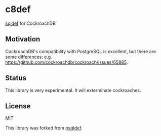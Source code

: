 # c8def

[sqldef](https://github.com/k0kubun/sqldef) for CockroachDB

## Motivation

CockroachDB's compatibility with PostgreSQL is excellent, but there are some differences: e.g. https://github.com/cockroachdb/cockroach/issues/65885.

## Status

This library is very experimental. It will exterminate cockroaches.

## License

MIT

This library was forked from [psqldef](https://github.com/k0kubun/sqldef/tree/7dc6be146f69670983c86639c87bab6e66bf6343/cmd/psqldef).